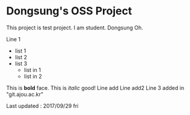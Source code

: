 # Dongsung's OSS Project
This project is test project.
I am student. Dongsung Oh.

Line 1
* list 1
* list 2
* list 3
    * list in 1
    * list in 2

This is **bold** face. This is _italic_ good!
Line add
Line add2
Line 3 added in "git.ajou.ac.kr"

Last updated : 2017/09/29 fri
